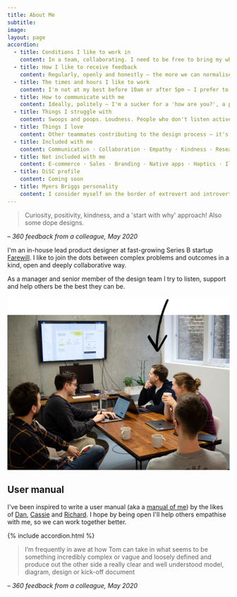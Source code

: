 ```yaml
---
title: About Me
subtitle: 
image: 
layout: page
accordion: 
  - title: Conditions I like to work in
    content: In a team, collaborating. I need to be free to bring my whole self to work – I can't and won't put on a show. I've worked mainly remotely for many years and have a great home office setup. It suits me, but I need a mix – perhaps a day or two in the office each week, pandemics permitting. I like to be positive I'm told I'm always smiling at work – although I'm sure that's not true, and it's helpful to me to be honest if I'm feeling down. 
  - title: How I like to receive feedback
    content: Regularly, openly and honestly – the more we can normalise this the better. I'm hugely grateful to anyone who helps me improve through feedback (I find the [COIN framework](https://www.mindtools.com/pages/article/COIN.htm) helps).
  - title: The times and hours I like to work
    content: I'm not at my best before 10am or after 5pm – I prefer to avoid meetings during these times. I keep regular hours and very rarely work past 6pm, when I eat dinner with my family. I never send or read work messages out of hours, and I discourage others who do. There's nothing more important to my happiness and productivity than a good work-life balance.
  - title: How to communicate with me
    content: Ideally, politely – I'm a sucker for a 'how are you?', a please and a thanks. But I'm respectful of other peoples' communication styles, so please be yourself. I don't like Slack for anything other than simple, short messages – for anything complicated or at risk of being misconstrued, I much prefer to chat in person. If I'm stressed or feeling defensive, I try to have a good night's sleep before responding. 
  - title: Things I struggle with
    content: Swoops and poops. Loudness. People who don't listen actively. Egos. 
  - title: Things I love
    content: Other teammates contributing to the design process – it's all about outcomes, not egos. Being part of a creative, engaged team. Learning. New experiences. Dad jokes. Puns. 
  - title: Included with me
    content: Communication · Collaboration · Empathy · Kindness · Research · Usability · UI · Content design · Service design · Openness · Leading projects · Contributing to culture
  - title: Not included with me
    content: E-commerce · Sales · Branding · Native apps · Haptics · Illustration · Animation · Coding
  - title: DiSC profile
    content: Coming soon
  - title: Myers Briggs personality
    content: I consider myself on the border of extrovert and introvert, but my Myers Briggs personality is [ENFJ](https://www.16personalities.com/enfj-personality)
---
```


> Curiosity, positivity, kindness, and a 'start with why' approach! Also some dope designs.

– *360 feedback from a colleague, May 2020*

I'm an in-house lead product designer at fast-growing Series B startup [Farewill](https://farewill.com/). I like to join the dots between complex problems and outcomes in a kind, open and deeply collaborative way. 

As a manager and senior member of the design team I try to listen, support and help others be the best they can be. 

![Me at a design crit](/images/Farewill-design-crit-arrow.png "Me at a design crit")

## <a name="user-manual"></a>User manual

I've been inspired to write a user manual (aka a [manual of me](https://manualofme.co/)) by the likes of [Dan](https://medium.com/@dasbarrett/a-user-manual-for-dan-d0a285874f72), [Cassie](https://medium.com/@cassierobinson/a-user-manual-for-me-d3a851fbc694) and [Richard](https://medium.com/@mcleanonline/helping-other-people-get-to-know-you-aa2dbff5c0f8). I hope by being open I'll help others empathise with me, so we can work together better.

{% include accordion.html %}


> I’m frequently in awe at how Tom can take in what seems to be something incredibly complex or vague and loosely defined and produce out the other side a really clear and well understood model, diagram, design or kick-off document

– *360 feedback from a colleague, May 2020*
